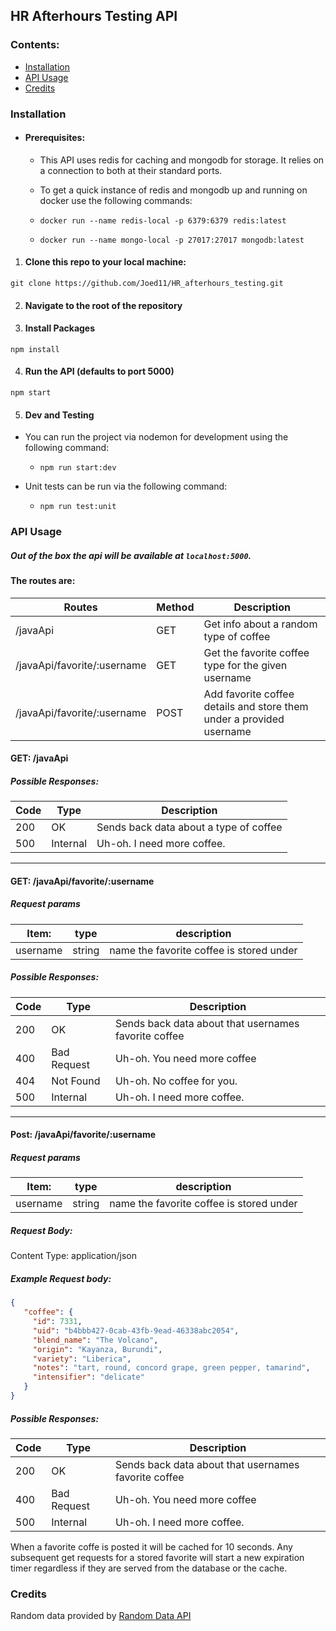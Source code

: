 ## HR Afterhours Testing API

### Contents:

- [Installation](#installation)
- [API Usage](#api-usage)
- [Credits](#credits)

### Installation

- #### Prerequisites:

   - This API uses redis for caching and mongodb for storage.  It relies on a connection to both at their standard ports.

   - To get a quick instance of redis and mongodb up and running on docker use the following commands:
   - ```
     docker run --name redis-local -p 6379:6379 redis:latest
     ```
   - ```
     docker run --name mongo-local -p 27017:27017 mongodb:latest
     ```

1. #### Clone this repo to your local machine:

```
git clone https://github.com/Joed11/HR_afterhours_testing.git
```

2. #### Navigate to the root of the repository

3. #### Install Packages

```
npm install
```

4. #### Run the API (defaults to port 5000)
```
npm start
```

5. #### Dev and Testing
  - You can run the project via nodemon for development using the following command:
    - ```
      npm run start:dev
      ```
  - Unit tests can be run via the following command:
    - ```
      npm run test:unit
      ```
      
### API Usage

##### Out of the box the api will be available at `localhost:5000`.
 
#### The routes are:
 
| Routes                      | Method | Description                                                          |
|-----------------------------|--------|----------------------------------------------------------------------|
| /javaApi                    | GET    | Get info about a random type of coffee                               |
| /javaApi/favorite/:username | GET    | Get the favorite coffee type for the given username                  |
| /javaApi/favorite/:username | POST   | Add favorite coffee details and store them under a provided username |
 
 
 #### GET: /javaApi
 
 ##### Possible Responses:
 
| Code | Type        | Description                           |
|------|-------------|---------------------------------------|
| 200  | OK          | Sends back data about a type of coffee|
| 500  | Internal    | Uh-oh. I need more coffee.            |

---

 #### GET: /javaApi/favorite/:username
 
 ##### Request params
 
| Item:      | type    | description                               |
|----------  |-------  |-------------------------------------------|
| username   | string  | name the favorite coffee is stored under  |
 
 ##### Possible Responses:
 
| Code | Type        | Description                                          |
|------|-------------|------------------------------------------------------|
| 200  | OK          | Sends back data about that usernames favorite coffee |
| 400  | Bad Request | Uh-oh. You need more coffee                          |
| 404  | Not Found   | Uh-oh. No coffee for you.                            |
| 500  | Internal    | Uh-oh. I need more coffee.                           |

---
 
 #### Post: /javaApi/favorite/:username
 
 ##### Request params
 
| Item:      | type    | description                               |
|----------  |-------  |-------------------------------------------|
| username   | string  | name the favorite coffee is stored under  |


##### Request Body:

Content Type: application/json

##### Example Request body:
```.json
{
   "coffee": {
     "id": 7331,
     "uid": "b4bbb427-0cab-43fb-9ead-46338abc2054",
     "blend_name": "The Volcano",
     "origin": "Kayanza, Burundi",
     "variety": "Liberica",
     "notes": "tart, round, concord grape, green pepper, tamarind",
     "intensifier": "delicate"
   }
}
```
 
 ##### Possible Responses:
 
| Code | Type        | Description                                          |
|------|-------------|------------------------------------------------------|
| 200  | OK          | Sends back data about that usernames favorite coffee |
| 400  | Bad Request | Uh-oh. You need more coffee                          |
| 500  | Internal    | Uh-oh. I need more coffee.                           |
 

When a favorite coffe is posted it will be cached for 10 seconds.  Any subsequent get requests for a stored favorite will start a new expiration timer regardless if they are served from the database or the cache.
 
 
 ### Credits
 Random data provided by [Random Data API](https://random-data-api.com/)
 
 
